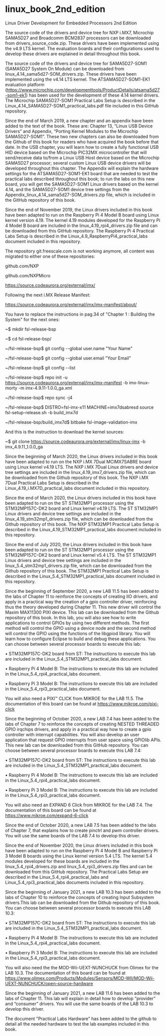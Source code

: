 # linux_book_2nd_edition
Linux Driver Development for Embedded Processors 2nd Edition

The source code of the drivers and device tree for NXP i.MX7, Microchip SAMA5D27 and Broadcomm BCM2837 processors can be downloaded from drivers_source_code.zip. These drivers have been implemented using the v4.9 LTS kernel. The evaluation boards and their configurations used to develop these drivers are explained in detail throughout this book.

The source code of the drivers and device tree for SAMA5D27-SOM1 (SAMA5D27 System On Module) can be downloaded from linux_4.14_sama5d27-SOM_drivers.zip. These drivers have been implemented using the v4.14 LTS kernel. The ATSAMA5D27-SOM1-EK1 evaluation platform (https://www.microchip.com/developmenttools/ProductDetails/atsama5d27-som1-ek1) has been used for the development of these 4.14 kernel drivers. The Microchip SAMA5D27-SOM1 Practical Labs Setup is described in the Linux_4.14_SAMA5D27-SOM1_practical_labs.pdf file included in this GitHub repository.

Since the end of March 2019, a new chapter and an appendix have been added to the text of the book. These are: Chapter 13, “Linux USB Device Drivers” and Appendix, “Porting Kernel Modules to the Microchip SAMA5D27-SOM1”. These two new chapters can also be downloaded from the Github of this book for readers who have acquired the book before that date. In the USB chapter, you will learn how to create a fully functional USB HID device based on the Microchip PIC32MX microcontroller that will send/receive data to/from a Linux USB Host device based on the Microchip SAMA5D27 processor; several custom Linux USB device drivers will be developed throughout this chapter. The Appendix will explain the hardware settings for the ATSAMA5D27-SOM1-EK1 board that are needed to test the practical labs described throughout this book; to run the labs on this new board, you will get the SAMA5D27-SOM1 Linux drivers based on the kernel 4.14, and the SAMA5D27-SOM1 device tree settings from the Appendix_linux_4.14_sama5d27-SOM_drivers.zip file, which is included in the GitHub repository of this book.

Since the end of November 2019, the Linux drivers included in this book have been adapted to run on the Raspberry Pi 4 Model B board using Linux kernel version 4.19. The kernel 4.19 modules developed for the Raspberry Pi 4 Model B board are included in the linux_4.19_rpi4_drivers.zip file and can be downloaded from this GitHub repository. The Raspberry Pi 4 Practical Labs Setup is described in the Linux_4.9_RaspberryPi4_practical_labs document included in this repository.

The repository git.freescale.com is not working anymore, all content was migrated to either one of these repositories:

github.com/NXP

github.com/NXPMicro

https://source.codeaurora.org/external/imx/

Following the next i.MX Release Manifest:

https://source.codeaurora.org/external/imx/imx-manifest/about/

You have to replace the instructions in pag.34 of "Chapter 1 : Building the System" for the next ones:

~$ mkdir fsl-release-bsp

~$ cd fsl-release-bsp/

~/fsl-release-bsp$ git config --global user.name "Your Name"

~/fsl-release-bsp$ git config --global user.email "Your Email"

~/fsl-release-bsp$ git config --list

~/fsl-release-bsp$ repo init -u https://source.codeaurora.org/external/imx/imx-manifest  -b imx-linux-morty -m imx-4.9.11-1.0.0_ga.xml

~/fsl-release-bsp$ repo sync -j4

~/fsl-release-bsp$ DISTRO=fsl-imx-x11 MACHINE=imx7dsabresd source fsl-setup-release.sh -b build_imx7d

~/fsl-release-bsp/build_imx7d$ bitbake fsl-image-validation-imx

And this is the instruction to download the kernel sources:

~$ git clone https://source.codeaurora.org/external/imx/linux-imx -b imx_4.9.11_1.0.0_ga

Since the beginning of March 2020, the Linux drivers included in this book have been adapted to run on the NXP i.MX 7Dual MCIMX7SABRE board using Linux kernel v4.19 LTS. The NXP i.MX 7Dual Linux drivers and device tree settings are included in the linux_4.19_imx7_drivers.zip file, which can be downloaded from the Github repository of this book. The NXP i.MX 7Dual Practical Labs Setup is described in the Linux_4.19_i.MX7D_practical_labs document included in this repository.

Since the end of March 2020, the Linux drivers included in this book have been adapted to run on the ST STM32MP1 processor using the STM32MP157C-DK2 board and Linux kernel v4.19 LTS. The ST STM32MP1 Linux drivers and device tree settings are included in the linux_4.19_stm32mp1_drivers.zip file, which can be downloaded from the Github repository of this book. The NXP STM32MP1 Practical Labs Setup is described in the Linux_4.19_STM32MP1_practical_labs document included in this repository.

Since the end of July 2020, the Linux drivers included in this book have been adapted to run on the ST STM32MP1 processor using the STM32MP157C-DK2 board and Linux kernel v5.4 LTS. The ST STM32MP1 Linux drivers and device tree settings are included in the linux_5.4_stm32mp1_drivers.zip file, which can be downloaded from the Github repository of this book. The STM32MP1 Practical Labs Setup is described in the Linux_5.4_STM32MP1_practical_labs document included in this repository. 

Since the beginning of September 2020, a new LAB 11.5 has been added to the labs of Chapter 11 to reinforce the concepts of creating IIO drivers, and apply in a practical way the creation of a gpio controller driver, reinforcing thus the theory developed during Chapter 11. This new driver will control the Maxim MAX11300 PIXI device. This lab can be downloaded from the Github repository of this book. In this lab, you will also see how to write applications to control GPIOs by using two different methods. The first method will control the GPIO using a device node and the second method will control the GPIO using the functions of the libgpiod library. You will learn how to configure Eclipse to build and debug these applications. You can choose between several processor boards to execute this lab:

•	STM32MP157C-DK2 board from ST: The instructions to execute this lab are included in the Linux_5.4_STM32MP1_practical_labs document.

•	Raspberry Pi 4 Model B: The instructions to execute this lab are included in the Linux_5.4_rpi4_practical_labs document.

•	Raspberry Pi 3 Model B: The instructions to execute this lab are included in the Linux_5.4_rpi3_practical_labs document.

You will also need a PIXI™ CLICK from MIKROE for the LAB 11.5. The documentation of this board can be found at 
https://www.mikroe.com/pixi-click

Since the beginning of October 2020, a new LAB 7.4 has been added to the labs of Chapter 7 to reinforce the concepts of creating NESTED THREADED GPIO irqchips drivers, and apply in a practical way how to create a gpio controller with interrupt capabilities. You will also develop an user application that request GPIO interrupts from user space using GPIOlib APIs. This new lab can be downloaded from this GitHub repository. You can choose between several processor boards to execute this LAB 7.4:

•	STM32MP157C-DK2 board from ST: The instructions to execute this lab are included in the Linux_5.4_STM32MP1_practical_labs document.

•	Raspberry Pi 4 Model B: The instructions to execute this lab are included in the Linux_5.4_rpi4_practical_labs document.

•	Raspberry Pi 3 Model B: The instructions to execute this lab are included in the Linux_5.4_rpi3_practical_labs document.

You will also need an EXPAND 6 Click from MIKROE for the LAB 7.4. The documentation of this board can be found at 
https://www.mikroe.com/expand-6-click

Since the end of October 2020, a new LAB 7.5 has been added to the labs of Chapter 7, that explains how to create pinctrl and pwm controller drivers. You will use the same boards of the LAB 7.4 to develop this driver.

Since the end of November 2020, the Linux drivers included in this book have been adapted to run on the Raspberry Pi 4 Model B and Raspberry Pi 3 Model B boards using the Linux kernel version 5.4 LTS. The kernel 5.4 modules developed for these boards are included in the linux_5.4_rpi4_drivers.zip and linux_5.4_rpi3_drivers.zip files and can be downloaded from this GitHub repository. The Practical Labs Setup are described in the Linux_5.4_rpi4_practical_labs and Linux_5.4_rpi3_practical_labs documents included in this repository. 

Since the beginning of January 2021, a new LAB 10.3 has been added to the labs of Chapter 10 to reinforce the concepts of creating Input Subsystem drivers.This lab can be downloaded from the Github repository of this book. You can choose between several processor boards to execute this LAB 10.3:

•	STM32MP157C-DK2 board from ST: The instructions to execute this lab are included in the Linux_5.4_STM32MP1_practical_labs document.

•	Raspberry Pi 4 Model B: The instructions to execute this lab are included in the Linux_5.4_rpi4_practical_labs document.

•	Raspberry Pi 3 Model B: The instructions to execute this lab are included in the Linux_5.4_rpi3_practical_labs document.

You will also need the the MOD-Wii-UEXT-NUNCHUCK from Olimex for the LAB 10.3. The documentation of this board can be found at 
https://www.olimex.com/Products/Modules/Sensors/MOD-WII/MOD-Wii-UEXT-NUNCHUCK/open-source-hardware

Since the beginning of January 2021, a new LAB 11.6 has been added to the labs of Chapter 11. This lab will explain in detail how to develop “provider” and “consumer” drivers. You will use the same boards of the LAB 10.3 to develop this driver.

The document "Practical Labs Hardware" has been added to the github to detail all the needed hardware to test the lab examples included in this book.



